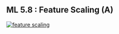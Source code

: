 ## ML 5.8 : Feature Scaling (A)

[![feature scaling](https://user-images.githubusercontent.com/79050917/137615054-eaaebec1-268a-48d3-a22c-8f9c1dc9de77.PNG)
 ](https://drive.google.com/file/d/1HOTJDhot-W3F2OpkDs32MRG5nKRB4m0m/view?usp=sharing)

